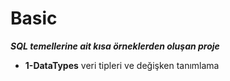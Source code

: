 # Basic
***SQL temellerine ait kısa örneklerden oluşan proje***
- **1-DataTypes** veri tipleri ve değişken tanımlama